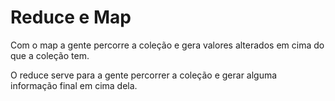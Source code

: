 # Reduce e Map

Com o map a gente percorre a coleção e gera valores alterados em cima do que a coleção tem.

O reduce serve para a gente percorrer a coleção e gerar alguma informação final em cima dela.

